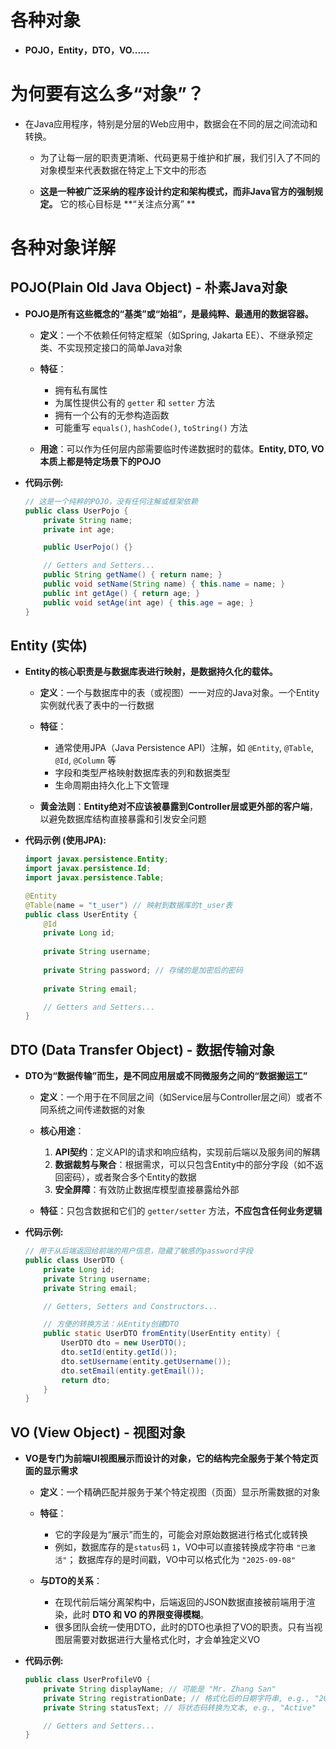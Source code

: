 # 各种对象

- **POJO，Entity，DTO，VO......**



# 为何要有这么多“对象”？

- 在Java应用程序，特别是分层的Web应用中，数据会在不同的层之间流动和转换。

  - 为了让每一层的职责更清晰、代码更易于维护和扩展，我们引入了不同的对象模型来代表数据在特定上下文中的形态

  - **这是一种被广泛采纳的程序设计约定和架构模式，而非Java官方的强制规定。** 它的核心目标是 **“关注点分离” **



# 各种对象详解

## POJO(Plain Old Java Object) - 朴素Java对象

- **POJO是所有这些概念的“基类”或“始祖”，是最纯粹、最通用的数据容器。**

  - **定义**：一个不依赖任何特定框架（如Spring, Jakarta EE）、不继承预定类、不实现预定接口的简单Java对象

  - **特征**：
    - 拥有私有属性
    - 为属性提供公有的 `getter` 和 `setter` 方法
    - 拥有一个公有的无参构造函数
    - 可能重写 `equals()`, `hashCode()`, `toString()` 方法

  - **用途**：可以作为任何层内部需要临时传递数据时的载体。**Entity, DTO, VO 本质上都是特定场景下的POJO**

- **代码示例:**

  ```java
  // 这是一个纯粹的POJO，没有任何注解或框架依赖
  public class UserPojo {
      private String name;
      private int age;
  
      public UserPojo() {}
  
      // Getters and Setters...
      public String getName() { return name; }
      public void setName(String name) { this.name = name; }
      public int getAge() { return age; }
      public void setAge(int age) { this.age = age; }
  }
  ```

  



## Entity (实体)

- **Entity的核心职责是与数据库表进行映射，是数据持久化的载体。**

  - **定义**：一个与数据库中的表（或视图）一一对应的Java对象。一个Entity实例就代表了表中的一行数据

  - **特征**：
    - 通常使用JPA（Java Persistence API）注解，如 `@Entity`, `@Table`, `@Id`, `@Column` 等
    - 字段和类型严格映射数据库表的列和数据类型
    - 生命周期由持久化上下文管理

  - **黄金法则**：**Entity绝对不应该被暴露到Controller层或更外部的客户端**，以避免数据库结构直接暴露和引发安全问题

- **代码示例 (使用JPA):**

  ```java
  import javax.persistence.Entity;
  import javax.persistence.Id;
  import javax.persistence.Table;
  
  @Entity
  @Table(name = "t_user") // 映射到数据库的t_user表
  public class UserEntity {
      @Id
      private Long id;
      
      private String username;
      
      private String password; // 存储的是加密后的密码
      
      private String email;
  
      // Getters and Setters...
  }
  ```

  

## DTO (Data Transfer Object) - 数据传输对象

- **DTO为“数据传输”而生，是不同应用层或不同微服务之间的“数据搬运工”**

  - **定义**：一个用于在不同层之间（如Service层与Controller层之间）或者不同系统之间传递数据的对象

  - **核心用途**：
    1. **API契约**：定义API的请求和响应结构，实现前后端以及服务间的解耦
    2. **数据裁剪与聚合**：根据需求，可以只包含Entity中的部分字段（如不返回密码），或者聚合多个Entity的数据
    3. **安全屏障**：有效防止数据库模型直接暴露给外部

  - **特征**：只包含数据和它们的 `getter/setter` 方法，**不应包含任何业务逻辑**

- **代码示例:**

  ```java
  // 用于从后端返回给前端的用户信息，隐藏了敏感的password字段
  public class UserDTO {
      private Long id;
      private String username;
      private String email;
  
      // Getters, Setters and Constructors...
  
      // 方便的转换方法：从Entity创建DTO
      public static UserDTO fromEntity(UserEntity entity) {
          UserDTO dto = new UserDTO();
          dto.setId(entity.getId());
          dto.setUsername(entity.getUsername());
          dto.setEmail(entity.getEmail());
          return dto;
      }
  }
  ```



## VO (View Object) - 视图对象

- **VO是专门为前端UI视图展示而设计的对象，它的结构完全服务于某个特定页面的显示需求**

  - **定义**：一个精确匹配并服务于某个特定视图（页面）显示所需数据的对象

  - **特征**：
    - 它的字段是为“展示”而生的，可能会对原始数据进行格式化或转换
    - 例如，数据库存的是`status`码 `1`，VO中可以直接转换成字符串 `"已激活"`；
      数据库存的是时间戳，VO中可以格式化为 `"2025-09-08"`

  - **与DTO的关系**：
    - 在现代前后端分离架构中，后端返回的JSON数据直接被前端用于渲染，此时 **DTO 和 VO 的界限变得模糊**。
    - 很多团队会统一使用DTO，此时的DTO也承担了VO的职责。只有当视图层需要对数据进行大量格式化时，才会单独定义VO

- **代码示例:**

  ```java
  public class UserProfileVO {
      private String displayName; // 可能是 "Mr. Zhang San"
      private String registrationDate; // 格式化后的日期字符串, e.g., "2025年09月08日"
      private String statusText; // 将状态码转换为文本, e.g., "Active"
  
      // Getters and Setters...
  }
  ```